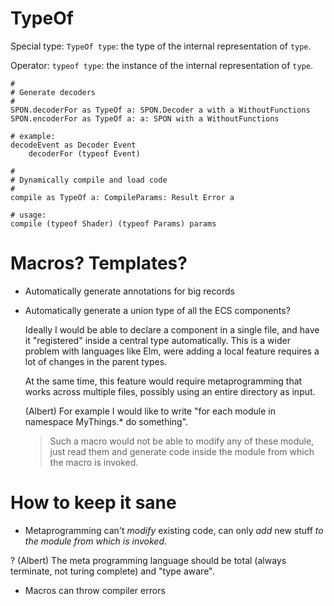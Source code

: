 
TypeOf
======

Special type: `TypeOf type`: the type of the internal representation of `type`.

Operator: `typeof type`: the instance of the internal representation of `type`.

    #
    # Generate decoders
    #
    SPON.decoderFor as TypeOf a: SPON.Decoder a with a WithoutFunctions
    SPON.encoderFor as TypeOf a: a: SPON with a WithoutFunctions

    # example:
    decodeEvent as Decoder Event
        decoderFor (typeof Event)

    #
    # Dynamically compile and load code
    #
    compile as TypeOf a: CompileParams: Result Error a

    # usage:
    compile (typeof Shader) (typeof Params) params



Macros? Templates?
==================


* Automatically generate annotations for big records


* Automatically generate a union type of all the ECS components?

  Ideally I would be able to declare a component in a single file, and have it "registered" inside
  a central type automatically.
  This is a wider problem with languages like Elm, were adding a local feature requires a lot of
  changes in the parent types.

  At the same time, this feature would require metaprogramming that works across multiple files,
  possibly using an entire directory as input.

  (Albert) For example I would like to write "for each module in namespace MyThings.\* do something".

  > Such a macro would not be able to modify any of these module, just read them and generate code
  inside the module from which the macro is invoked.



How to keep it sane
===================

* Metaprogramming can't *modify* existing code, can only *add* new stuff *to the module from which is invoked*.

? (Albert) The meta programming language should be total (always terminate, not turing complete) and "type aware".

* Macros can throw compiler errors
